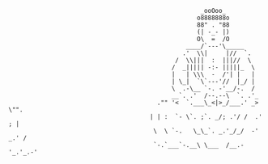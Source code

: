 




                                                         _ooOoo_	     
                                                        o8888888o
                                                        88" . "88
                                                        (| -_- |)
                                                        O\  =  /O
                                                     ____/`---'\_____
                                                    .'  \\|     |//  `.
                                                  /  \\|||  :  |||//  \
                                                 /  _||||| -:- |||||_  \
                                                 |   | \\\  -  /'| |   |
                                                 | \_|  `\`---'//  |_/ |
                                                 \  .-\__ `-. -'__/-.  /
                                                 __`. .'  /--.--\  `. .'_
                                             ."" '<  `.___\_<|>_/___.' _> \"".	
                                           | | :  `- \`. ;`. _/; .'/ /  .' ; |	
                                            \  \ `-.   \_\_`. _.'_/_/  -' _.' /
                                            `-.`___`-.__\ \___  /__.-'_.'_.-'




